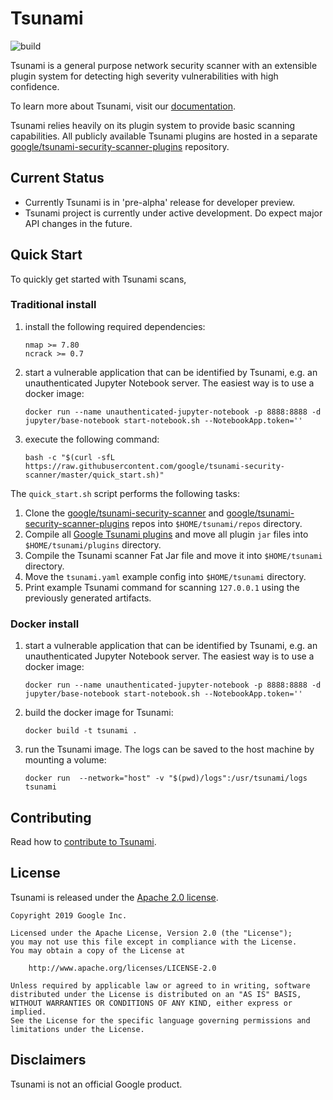 # Tsunami

![build](https://github.com/google/tsunami-security-scanner/workflows/build/badge.svg)

Tsunami is a general purpose network security scanner with an extensible plugin
system for detecting high severity vulnerabilities with high confidence.

To learn more about Tsunami, visit our
[documentation](https://github.com/google/tsunami-security-scanner/blob/master/docs/index.md).

Tsunami relies heavily on its plugin system to provide basic scanning
capabilities. All publicly available Tsunami plugins are hosted in a separate
[google/tsunami-security-scanner-plugins](https://github.com/google/tsunami-security-scanner-plugins)
repository.

## Current Status

*   Currently Tsunami is in 'pre-alpha' release for developer preview.
*   Tsunami project is currently under active development. Do expect major API
    changes in the future.

## Quick Start

To quickly get started with Tsunami scans,

### Traditional install
 1.  install the following required dependencies:

     ```
     nmap >= 7.80
     ncrack >= 0.7
     ```

 1.  start a vulnerable application that can be identified by Tsunami, e.g. an
      unauthenticated Jupyter Notebook server. The easiest way is to use a docker
      image:
     ```shell
     docker run --name unauthenticated-jupyter-notebook -p 8888:8888 -d jupyter/base-notebook start-notebook.sh --NotebookApp.token=''
     ```

 1.  execute the following command:

     ```
     bash -c "$(curl -sfL https://raw.githubusercontent.com/google/tsunami-security-scanner/master/quick_start.sh)"
     ```

 The `quick_start.sh` script performs the following tasks:

 1.  Clone the
     [google/tsunami-security-scanner](https://github.com/google/tsunami-security-scanner)
     and
     [google/tsunami-security-scanner-plugins](https://github.com/google/tsunami-security-scanner-plugins)
     repos into `$HOME/tsunami/repos` directory.
 1.  Compile all
     [Google Tsunami plugins](https://github.com/google/tsunami-security-scanner-plugins/tree/master/google)
     and move all plugin `jar` files into `$HOME/tsunami/plugins` directory.
 1.  Compile the Tsunami scanner Fat Jar file and move it into `$HOME/tsunami`
     directory.
 1.  Move the `tsunami.yaml` example config into `$HOME/tsunami` directory.
 1.  Print example Tsunami command for scanning `127.0.0.1` using the previously
     generated artifacts.

### Docker install
1.  start a vulnerable application that can be identified by Tsunami, e.g. an
    unauthenticated Jupyter Notebook server. The easiest way is to use a docker
    image:

    ```shell
    docker run --name unauthenticated-jupyter-notebook -p 8888:8888 -d jupyter/base-notebook start-notebook.sh --NotebookApp.token=''
    ```

1.  build the docker image for Tsunami:

    ```
    docker build -t tsunami .
    ```

1. run the Tsunami image. The logs can be saved to the host machine by mounting a volume:

    ```
    docker run  --network="host" -v "$(pwd)/logs":/usr/tsunami/logs tsunami
    ```
## Contributing

Read how to [contribute to Tsunami](docs/contributing.md).

## License

Tsunami is released under the [Apache 2.0 license](LICENSE).

```
Copyright 2019 Google Inc.

Licensed under the Apache License, Version 2.0 (the "License");
you may not use this file except in compliance with the License.
You may obtain a copy of the License at

    http://www.apache.org/licenses/LICENSE-2.0

Unless required by applicable law or agreed to in writing, software
distributed under the License is distributed on an "AS IS" BASIS,
WITHOUT WARRANTIES OR CONDITIONS OF ANY KIND, either express or implied.
See the License for the specific language governing permissions and
limitations under the License.
```

## Disclaimers

Tsunami is not an official Google product.
